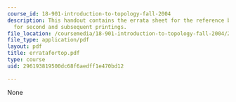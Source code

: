 ```yaml
---
course_id: 18-901-introduction-to-topology-fall-2004
description: This handout contains the errata sheet for the reference book "Topology"
  for second and subsequent printings.
file_location: /coursemedia/18-901-introduction-to-topology-fall-2004/296193819500dc68f6aedff1e470bd12_erratafortop.pdf
file_type: application/pdf
layout: pdf
title: erratafortop.pdf
type: course
uid: 296193819500dc68f6aedff1e470bd12

---
```

None